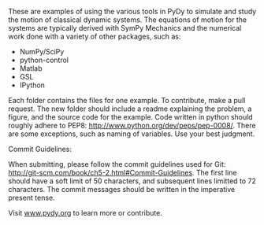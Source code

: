 These are examples of using the various tools in PyDy to simulate and study the
motion of classical dynamic systems. The equations of motion for the systems
are typically derived with SymPy Mechanics and the numerical work done with a
variety of other packages, such as:

- NumPy/SciPy
- python-control
- Matlab
- GSL
- IPython

Each folder contains the files for one example. To contribute, make a pull
request. The new folder should include a readme explaining the problem, a
figure, and the source code for the example. Code written in python should
roughly adhere to PEP8: http://www.python.org/dev/peps/pep-0008/. There are
some exceptions, such as naming of variables. Use your best judgment.

Commit Guidelines:

When submitting, please follow the commit guidelines used for Git: 
http://git-scm.com/book/ch5-2.html#Commit-Guidelines.
The first line should have a soft limit of 50 characters, and subsequent lines
limitted to 72 characters. The commit messages should be written in the
imperative present tense.

Visit www.pydy.org to learn more or contribute.
